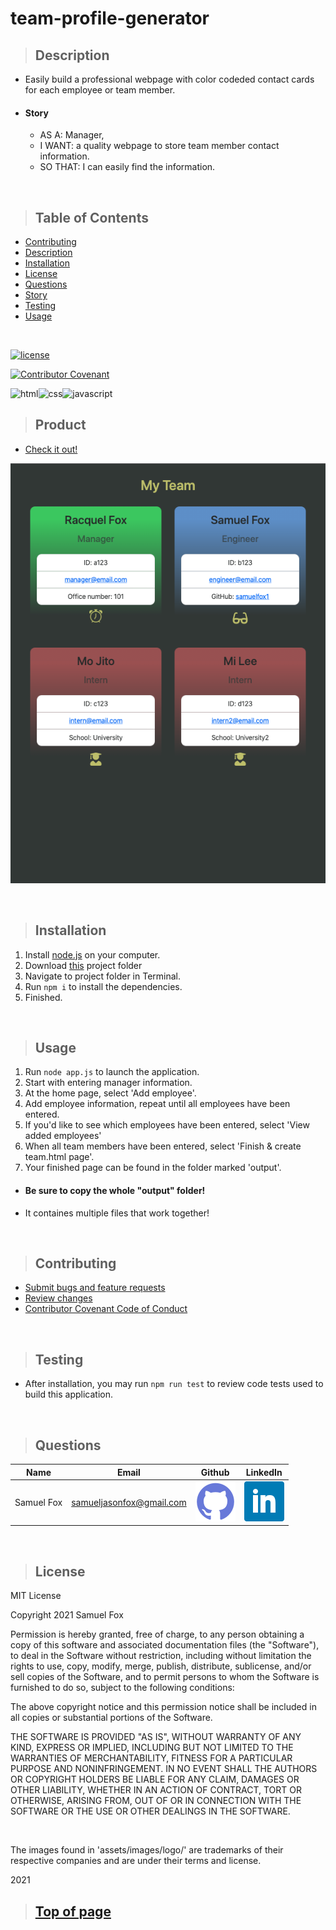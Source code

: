 
# team-profile-generator

>## Description 

* Easily build a professional webpage with color codeded contact cards for each employee or team member.
* #### Story
    * AS A: Manager,
    * I WANT: a quality webpage to store team member contact information.
    * SO THAT: I can easily find the information.

<br>

>## Table of Contents

* [Contributing](#Contributing)
* [Description](#Description)
* [Installation](#Installation)
* [License](#License)
* [Questions](#Questions)
* [Story](#Story)
* [Testing](#Testing)
* [Usage](#Usage)
<br>

[![license](https://img.shields.io/badge/License-MIT-blue)](#License)
<br>

[![Contributor Covenant](https://img.shields.io/badge/Contributor%20Covenant-v2.0%20adopted-ff69b4.svg)](./assets/utils/CodeOfConduct.md)
<br>

![html](https://img.shields.io/badge/-HTML5-blue?logo=html5)![css](https://img.shields.io/badge/-CSS-red?logo=css3)![javascript](https://img.shields.io/badge/-javascript-yellow?logo=javascript)



>## Product

* [Check it out!](https://samuelfox1.github.io/team-profile-generator/) 

![Screenshot](Assets/images/screenshot.png)

<br>

>## Installation

1. Install [node.js](https://nodejs.org/en/) on your computer.
2. Download [this](https://github.com/samuelfox1/team-profile-generator/archive/main.zip) project folder
3. Navigate to project folder in Terminal.
4. Run `npm i` to install the dependencies.
5. Finished.

<br>

>## Usage

1. Run `node app.js` to launch the application.
2. Start with entering manager information.
3. At the home page, select 'Add employee'.
4. Add employee information, repeat until all employees have been entered.
5. If you'd like to see which employees have been entered, select 'View added employees'
6. When all team members have been entered, select 'Finish & create team.html page'.
7. Your finished page can be found in the folder marked 'output'.

 * #### **Be sure to copy the whole "output" folder!** #### 
 * It containes multiple files that work together!

<br>

>## Contributing

* [Submit bugs and feature requests](https://github.com/samuelfox1/team-profile-generator/issues)
* [Review changes](https://github.com/samuelfox1/team-profile-generator/pulls)
* [Contributor Covenant Code of Conduct](./assets/utils/CodeOfConduct.md)

<br>

>## Testing

* After installation, you may run  `npm run test`  to review code tests used to build this application.

<br>

>## Questions

| Name | Email  | Github  | LinkedIn |
| :--: | :----: | :-----: | :------: |
| Samuel Fox | samueljasonfox@gmail.com | [![Github](./assets/images/logo/github.png)](https://github.com/samuelfox1) | [![LinkedIn](./assets/images/logo/linkedin.png)](https://www.linkedin.com/in/samuel-fox-tacoma) |

<br>

>## License

MIT License

Copyright 2021 Samuel Fox

Permission is hereby granted, free of charge, to any person obtaining a copy of this software and associated documentation files (the "Software"), to deal in the Software without restriction, including without limitation the rights to use, copy, modify, merge, publish, distribute, sublicense, and/or sell copies of the Software, and to permit persons to whom the Software is furnished to do so, subject to the following conditions:

The above copyright notice and this permission notice shall be included in all copies or substantial portions of the Software.

THE SOFTWARE IS PROVIDED "AS IS", WITHOUT WARRANTY OF ANY KIND, EXPRESS OR IMPLIED, INCLUDING BUT NOT LIMITED TO THE WARRANTIES OF MERCHANTABILITY, FITNESS FOR A PARTICULAR PURPOSE AND NONINFRINGEMENT. IN NO EVENT SHALL THE AUTHORS OR COPYRIGHT HOLDERS BE LIABLE FOR ANY CLAIM, DAMAGES OR OTHER LIABILITY, WHETHER IN AN ACTION OF CONTRACT, TORT OR OTHERWISE, ARISING FROM, OUT OF OR IN CONNECTION WITH THE SOFTWARE OR THE USE OR OTHER DEALINGS IN THE SOFTWARE.

<br>

The images found in 'assets/images/logo/' are trademarks of their respective companies and are under their terms and license.
<br>

2021
<br>

>## [Top of page](#team-profile-generator)
